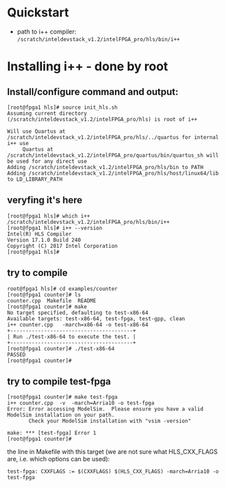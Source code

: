 
# Quickstart

- path to i++ compiler: `/scratch/inteldevstack_v1.2/intelFPGA_pro/hls/bin/i++`

# Installing i++ - done by root

## Install/configure command and output: 
```
[root@fpga1 hls]# source init_hls.sh
Assuming current directory (/scratch/inteldevstack_v1.2/intelFPGA_pro/hls) is root of i++

Will use Quartus at /scratch/inteldevstack_v1.2/intelFPGA_pro/hls/../quartus for internal i++ use
     Quartus at /scratch/inteldevstack_v1.2/intelFPGA_pro/quartus/bin/quartus_sh will be used for any direct use
Adding /scratch/inteldevstack_v1.2/intelFPGA_pro/hls/bin to PATH
Adding /scratch/inteldevstack_v1.2/intelFPGA_pro/hls/host/linux64/lib to LD_LIBRARY_PATH
```

## veryfing it's here
```
[root@fpga1 hls]# which i++
/scratch/inteldevstack_v1.2/intelFPGA_pro/hls/bin/i++
[root@fpga1 hls]# i++ --version
Intel(R) HLS Compiler
Version 17.1.0 Build 240
Copyright (C) 2017 Intel Corporation
[root@fpga1 hls]# 
```

## try to compile 

```
root@fpga1 hls]# cd examples/counter
[root@fpga1 counter]# ls
counter.cpp  Makefile  README
[root@fpga1 counter]# make
No target specified, defaulting to test-x86-64
Available targets: test-x86-64, test-fpga, test-gpp, clean
i++ counter.cpp   -march=x86-64 -o test-x86-64
+----------------------------------------+
| Run ./test-x86-64 to execute the test. |
+----------------------------------------+
[root@fpga1 counter]# ./test-x86-64 
PASSED
[root@fpga1 counter]# 
```

## try to compile test-fpga

```
[root@fpga1 counter]# make test-fpga
i++ counter.cpp  -v  -march=Arria10 -o test-fpga
Error: Error accessing ModelSim.  Please ensure you have a valid ModelSim installation on your path.
       Check your ModelSim installation with "vsim -version" 

make: *** [test-fpga] Error 1
[root@fpga1 counter]# 
```

the line in Makefile with this target (we are not sure what HLS_CXX_FLAGS are, i.e. which options can be used): 

```
test-fpga: CXXFLAGS := $(CXXFLAGS) $(HLS_CXX_FLAGS) -march=Arria10 -o test-fpga
```



